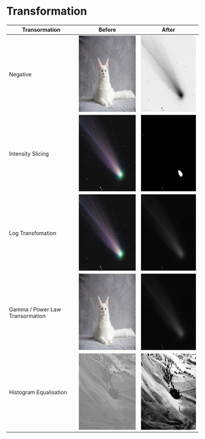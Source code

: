 # Transformation
| Transormation | Before | After |
|---------------|--------|-------|
| Negative | <img src="https://github.com/TheNova22/Digital-Image-Processing/blob/main/Transformation/images/cat.jpeg" width="250" height="200"> | <img src="https://github.com/TheNova22/Digital-Image-Processing/blob/main/Transformation/images/nega.jpeg" width="250" height="200"> | 
| Intensity Slicing | <img src="https://github.com/TheNova22/Digital-Image-Processing/blob/main/Transformation/images/comet.jpeg" width="250" height="200"> | <img src="https://github.com/TheNova22/Digital-Image-Processing/blob/main/Transformation/images/inten.jpeg" width="250" height="200"> | 
| Log Transfomation | <img src="https://github.com/TheNova22/Digital-Image-Processing/blob/main/Transformation/images/comet.jpeg" width="250" height="200"> | <img src="https://github.com/TheNova22/Digital-Image-Processing/blob/main/Transformation/images/log.jpeg" width="250" height="200"> | 
| Gamma / Power Law Transormation | <img src="https://github.com/TheNova22/Digital-Image-Processing/blob/main/Transformation/images/cat.jpeg" width="250" height="200"> | <img src="https://github.com/TheNova22/Digital-Image-Processing/blob/main/Transformation/images/gamma.jpeg" width="250" height="200"> | 
| Histogram Equalisation | <img src="https://github.com/TheNova22/Digital-Image-Processing/blob/main/Transformation/images/histo.jpeg" width="250" height="200"> | <img src="https://github.com/TheNova22/Digital-Image-Processing/blob/main/Transformation/images/finHisto.jpeg" width="250" height="200"> | 
